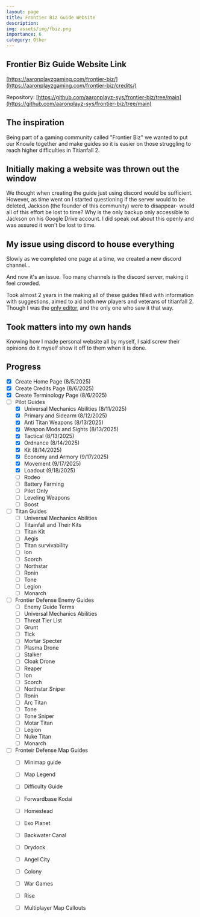 ```yaml
---
layout: page
title: Frontier Biz Guide Website
description:
img: assets/img/fbiz.png
importance: 6
category: Other
---
```


## Frontier Biz Guide Website Link

[https://aaronplayzgaming.com/frontier-biz/](https://aaronplayzgaming.com/frontier-biz/credits/)

Repository: [https://github.com/aaronplayz-sys/frontier-biz/tree/main](https://github.com/aaronplayz-sys/frontier-biz/tree/main)

## The inspiration

Being part of a gaming community called "Frontier Biz" we wanted to put our Knowle together and make guides so it is easier on those struggling to reach higher difficulties in Titianfall 2.

## Initially making a website was thrown out the window

We thought when creating the guide just using discord would be sufficient. However, as time went on I started questioning if the server would to be deleted, Jackson (the founder of this community) were to disappear- would all of this effort be lost to time? Why is the only backup only accessible to Jackson on his Google Drive account. I did speak out about this openly and was assured it won't be lost to time.

## My issue using discord to house everything

Slowly as we completed one page at a time, we created a new discord channel...

And now it's an issue. Too many channels is the discord server, making it feel crowded.

Took almost 2 years in the making all of these guides filled with information with suggestions, aimed to aid both new players and veterans of titianfall 2. Though I was the [only editor], and the only one who saw it that way.

## Took matters into my own hands

Knowing how I made personal website all by myself, I said screw their opinions do it myself show it off to them when it is done.

## Progress

- [x] Create Home Page (8/5/2025)
- [x] Create Credits Page (8/6/2025)
- [x] Create Terminology Page (8/6/2025)
- [ ] Pilot Guides
  - [x] Universal Mechanics Abilities (8/11/2025)
  - [x] Primary and Sidearm (8/12/2025)
  - [x] Anti Titan Weapons (8/13/2025)
  - [x] Weapon Mods and Sights (8/13/2025)
  - [x] Tactical (8/13/2025)
  - [x] Ordnance (8/14/2025)
  - [x] Kit (8/14/2025)
  - [x] Economy and Armory (9/17/2025)
  - [x] Movement (9/17/2025)
  - [x] Loadout (9/18/2025)
  - [ ] Rodeo
  - [ ] Battery Farming
  - [ ] Pilot Only
  - [ ] Leveling Weapons
  - [ ] Boost
- [ ] Titan Guides
    - [ ] Universal Mechanics Abilities
    - [ ] Titainfall and Their Kits
    - [ ] Titan Kit
    - [ ] Aegis
    - [ ] Titan survivability
    - [ ] Ion
    - [ ] Scorch
    - [ ] Northstar
    - [ ] Ronin
    - [ ] Tone
    - [ ] Legion
    - [ ] Monarch
- [ ] Frontier Defense Enemy Guides
  - [ ] Enemy Guide Terms
  - [ ] Universal Mechanics Abilities
  - [ ] Threat Tier List
  - [ ] Grunt
  - [ ] Tick
  - [ ] Mortar Specter
  - [ ] Plasma Drone
  - [ ] Stalker
  - [ ] Cloak Drone
  - [ ] Reaper
  - [ ] Ion
  - [ ] Scorch
  - [ ] Northstar Sniper
  - [ ] Ronin
  - [ ] Arc Titan
  - [ ] Tone
  - [ ] Tone Sniper
  - [ ] Motar Titan
  - [ ] Legion
  - [ ] Nuke Titan
  - [ ] Monarch
- [ ] Fronteir Defense Map Guides
  - [ ] Minimap guide
  - [ ] Map Legend
  - [ ] Difficulty Guide
  - [ ] Forwardbase Kodai
  - [ ] Homestead
  - [ ] Exo Planet
  - [ ] Backwater Canal
  - [ ] Drydock
  - [ ] Angel City
  - [ ] Colony
  - [ ] War Games
  - [ ] Rise
  - [ ] Multiplayer Map Callouts


[only editor]: https://aaronplayzgaming.com/frontier-biz/credits/